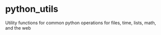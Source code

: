 # python_utils
Utility functions for common python operations for files, time, lists, math, and the web
